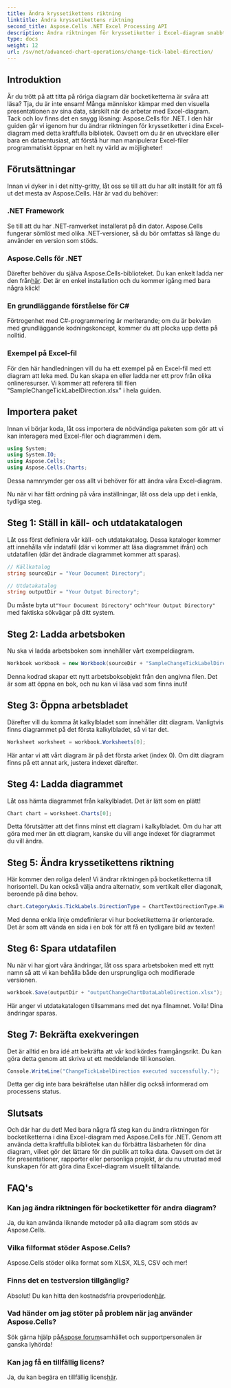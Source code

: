 ```yaml
---
title: Ändra kryssetikettens riktning
linktitle: Ändra kryssetikettens riktning
second_title: Aspose.Cells .NET Excel Processing API
description: Ändra riktningen för kryssetiketter i Excel-diagram snabbt med Aspose.Cells för .NET. Följ den här guiden för sömlös implementering.
type: docs
weight: 12
url: /sv/net/advanced-chart-operations/change-tick-label-direction/
---
```

## Introduktion

Är du trött på att titta på röriga diagram där bocketiketterna är svåra att läsa? Tja, du är inte ensam! Många människor kämpar med den visuella presentationen av sina data, särskilt när de arbetar med Excel-diagram. Tack och lov finns det en snygg lösning: Aspose.Cells för .NET. I den här guiden går vi igenom hur du ändrar riktningen för kryssetiketter i dina Excel-diagram med detta kraftfulla bibliotek. Oavsett om du är en utvecklare eller bara en dataentusiast, att förstå hur man manipulerar Excel-filer programmatiskt öppnar en helt ny värld av möjligheter!

## Förutsättningar

Innan vi dyker in i det nitty-gritty, låt oss se till att du har allt inställt för att få ut det mesta av Aspose.Cells. Här är vad du behöver:

### .NET Framework

Se till att du har .NET-ramverket installerat på din dator. Aspose.Cells fungerar sömlöst med olika .NET-versioner, så du bör omfattas så länge du använder en version som stöds.

### Aspose.Cells för .NET

Därefter behöver du själva Aspose.Cells-biblioteket. Du kan enkelt ladda ner den från[här](https://releases.aspose.com/cells/net/). Det är en enkel installation och du kommer igång med bara några klick!

### En grundläggande förståelse för C#

Förtrogenhet med C#-programmering är meriterande; om du är bekväm med grundläggande kodningskoncept, kommer du att plocka upp detta på nolltid. 

### Exempel på Excel-fil

För den här handledningen vill du ha ett exempel på en Excel-fil med ett diagram att leka med. Du kan skapa en eller ladda ner ett prov från olika onlineresurser. Vi kommer att referera till filen "SampleChangeTickLabelDirection.xlsx" i hela guiden.

## Importera paket

Innan vi börjar koda, låt oss importera de nödvändiga paketen som gör att vi kan interagera med Excel-filer och diagrammen i dem.

```csharp
using System;
using System.IO;
using Aspose.Cells;
using Aspose.Cells.Charts;
```

Dessa namnrymder ger oss allt vi behöver för att ändra våra Excel-diagram. 

Nu när vi har fått ordning på våra inställningar, låt oss dela upp det i enkla, tydliga steg.

## Steg 1: Ställ in käll- och utdatakatalogen

Låt oss först definiera vår käll- och utdatakatalog. Dessa kataloger kommer att innehålla vår indatafil (där vi kommer att läsa diagrammet ifrån) och utdatafilen (där det ändrade diagrammet kommer att sparas).

```csharp
// Källkatalog
string sourceDir = "Your Document Directory";

// Utdatakatalog
string outputDir = "Your Output Directory";
```

 Du måste byta ut`"Your Document Directory"` och`"Your Output Directory"` med faktiska sökvägar på ditt system. 

## Steg 2: Ladda arbetsboken

Nu ska vi ladda arbetsboken som innehåller vårt exempeldiagram. 

```csharp
Workbook workbook = new Workbook(sourceDir + "SampleChangeTickLabelDirection.xlsx");
```

Denna kodrad skapar ett nytt arbetsboksobjekt från den angivna filen. Det är som att öppna en bok, och nu kan vi läsa vad som finns inuti!

## Steg 3: Öppna arbetsbladet

Därefter vill du komma åt kalkylbladet som innehåller ditt diagram. Vanligtvis finns diagrammet på det första kalkylbladet, så vi tar det.

```csharp
Worksheet worksheet = workbook.Worksheets[0];
```

Här antar vi att vårt diagram är på det första arket (index 0). Om ditt diagram finns på ett annat ark, justera indexet därefter. 

## Steg 4: Ladda diagrammet

Låt oss hämta diagrammet från kalkylbladet. Det är lätt som en plätt!

```csharp
Chart chart = worksheet.Charts[0];
```

Detta förutsätter att det finns minst ett diagram i kalkylbladet. Om du har att göra med mer än ett diagram, kanske du vill ange indexet för diagrammet du vill ändra.

## Steg 5: Ändra kryssetikettens riktning

Här kommer den roliga delen! Vi ändrar riktningen på bocketiketterna till horisontell. Du kan också välja andra alternativ, som vertikalt eller diagonalt, beroende på dina behov.

```csharp
chart.CategoryAxis.TickLabels.DirectionType = ChartTextDirectionType.Horizontal;
```

Med denna enkla linje omdefinierar vi hur bocketiketterna är orienterade. Det är som att vända en sida i en bok för att få en tydligare bild av texten!

## Steg 6: Spara utdatafilen

Nu när vi har gjort våra ändringar, låt oss spara arbetsboken med ett nytt namn så att vi kan behålla både den ursprungliga och modifierade versionen.

```csharp
workbook.Save(outputDir + "outputChangeChartDataLableDirection.xlsx");
```

Här anger vi utdatakatalogen tillsammans med det nya filnamnet. Voila! Dina ändringar sparas.

## Steg 7: Bekräfta exekveringen

Det är alltid en bra idé att bekräfta att vår kod kördes framgångsrikt. Du kan göra detta genom att skriva ut ett meddelande till konsolen.

```csharp
Console.WriteLine("ChangeTickLabelDirection executed successfully.");
```

Detta ger dig inte bara bekräftelse utan håller dig också informerad om processens status. 

## Slutsats

Och där har du det! Med bara några få steg kan du ändra riktningen för bocketiketterna i dina Excel-diagram med Aspose.Cells för .NET. Genom att använda detta kraftfulla bibliotek kan du förbättra läsbarheten för dina diagram, vilket gör det lättare för din publik att tolka data. Oavsett om det är för presentationer, rapporter eller personliga projekt, är du nu utrustad med kunskapen för att göra dina Excel-diagram visuellt tilltalande.

## FAQ's

### Kan jag ändra riktningen för bocketiketter för andra diagram?  
Ja, du kan använda liknande metoder på alla diagram som stöds av Aspose.Cells.

### Vilka filformat stöder Aspose.Cells?  
Aspose.Cells stöder olika format som XLSX, XLS, CSV och mer!

### Finns det en testversion tillgänglig?  
 Absolut! Du kan hitta den kostnadsfria provperioden[här](https://releases.aspose.com/).

### Vad händer om jag stöter på problem när jag använder Aspose.Cells?  
 Sök gärna hjälp på[Aspose forum](https://forum.aspose.com/c/cells/9)samhället och supportpersonalen är ganska lyhörda!

### Kan jag få en tillfällig licens?  
 Ja, du kan begära en tillfällig licens[här](https://purchase.aspose.com/temporary-license/).